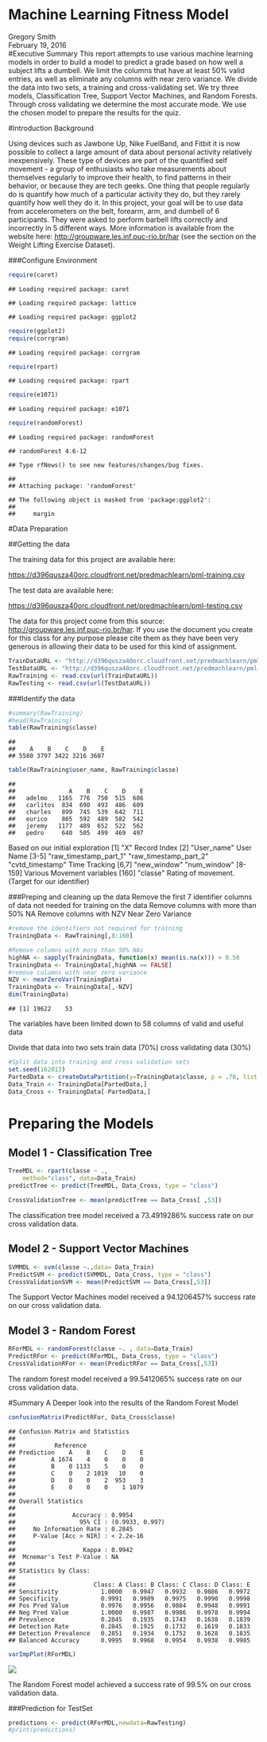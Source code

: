 # Machine Learning Fitness Model
Gregory Smith  
February 19, 2016  
#Executive Summary
This report attempts to use various machine learning models in order to build a model to predict a grade based on how well a subject lifts a dumbell.  We limit the columns that have at least 50% valid entries, as well as eliminate any columns with near zero variance.  We divide the data into two sets, a training and cross-validating set.  We try three models,  Classification Tree, Support Vector Machines, and Random Forests.  Through cross validating we determine the most accurate mode.  We use the chosen model to prepare the results for the quiz.

#Introduction
Background

Using devices such as Jawbone Up, Nike FuelBand, and Fitbit it is now possible to collect a large amount of data about personal activity relatively inexpensively. These type of devices are part of the quantified self movement - a group of enthusiasts who take measurements about themselves regularly to improve their health, to find patterns in their behavior, or because they are tech geeks. One thing that people regularly do is quantify how much of a particular activity they do, but they rarely quantify how well they do it. In this project, your goal will be to use data from accelerometers on the belt, forearm, arm, and dumbell of 6 participants. They were asked to perform barbell lifts correctly and incorrectly in 5 different ways. More information is available from the website here: http://groupware.les.inf.puc-rio.br/har (see the section on the Weight Lifting Exercise Dataset).

###Configure Environment

```r
require(caret)
```

```
## Loading required package: caret
```

```
## Loading required package: lattice
```

```
## Loading required package: ggplot2
```

```r
require(ggplot2)
require(corrgram)
```

```
## Loading required package: corrgram
```

```r
require(rpart)
```

```
## Loading required package: rpart
```

```r
require(e1071)
```

```
## Loading required package: e1071
```

```r
require(randomForest)
```

```
## Loading required package: randomForest
```

```
## randomForest 4.6-12
```

```
## Type rfNews() to see new features/changes/bug fixes.
```

```
## 
## Attaching package: 'randomForest'
```

```
## The following object is masked from 'package:ggplot2':
## 
##     margin
```

#Data Preparation

##Getting the data

The training data for this project are available here:

https://d396qusza40orc.cloudfront.net/predmachlearn/pml-training.csv

The test data are available here:

https://d396qusza40orc.cloudfront.net/predmachlearn/pml-testing.csv

The data for this project come from this source: http://groupware.les.inf.puc-rio.br/har. If you use the document you create for this class for any purpose please cite them as they have been very generous in allowing their data to be used for this kind of assignment.


```r
TrainDataURL <- "http://d396qusza40orc.cloudfront.net/predmachlearn/pml-training.csv"
TestDataURL <- "http://d396qusza40orc.cloudfront.net/predmachlearn/pml-testing.csv"
RawTraining <- read.csv(url(TrainDataURL))
RawTesting <- read.csv(url(TestDataURL))
```

###Identify the data

```r
#summary(RawTraining)
#head(RawTraining)
table(RawTraining$classe)
```

```
## 
##    A    B    C    D    E 
## 5580 3797 3422 3216 3607
```

```r
table(RawTraining$user_name, RawTraining$classe)
```

```
##           
##               A    B    C    D    E
##   adelmo   1165  776  750  515  686
##   carlitos  834  690  493  486  609
##   charles   899  745  539  642  711
##   eurico    865  592  489  582  542
##   jeremy   1177  489  652  522  562
##   pedro     640  505  499  469  497
```
Based on our initial exploration
[1] "X" Record Index
[2] "User_name" User Name
[3-5] "raw_timestamp_part_1" "raw_timestamp_part_2" "cvtd_timestamp" Time Tracking 
[6,7] "new_window" "num_window"
[8-159] Various Movement variables
[160] "classe"  Rating of movement.  (Target for our identifier)

###Preping and cleaning up the data
Remove the first 7 identifier columns of data not needed for training on the data
Remove columns with more than 50% NA
Remove columns with NZV Near Zero Variance


```r
#remove the identifiers not required for training
TrainingData <- RawTraining[,8:160]

#Remove columns with more than 50% NAs
highNA <- sapply(TrainingData, function(x) mean(is.na(x))) > 0.50
TrainingData <- TrainingData[,highNA == FALSE]
#remove columns with near zero variance 
NZV <- nearZeroVar(TrainingData)
TrainingData <- TrainingData[,-NZV]
dim(TrainingData)
```

```
## [1] 19622    53
```
The variables have been limited down to 58 columns of valid and useful data

Divide that data into two sets
        train data (70%)
        cross validating data (30%)



```r
#Split data into training and cross validation sets
set.seed(162013)
PartedData <- createDataPartition(y=TrainingData$classe, p = .70, list = FALSE)
Data_Train <- TrainingData[PartedData,]
Data_Cross <- TrainingData[-PartedData,]
```

# Preparing the Models

## Model 1 - Classification Tree

```r
TreeMDL <- rpart(classe ~ .,
  	method="class", data=Data_Train)
predictTree <- predict(TreeMDL, Data_Cross, type = "class")

CrossValidationTree <- mean(predictTree == Data_Cross[ ,53]) 
```
The classification tree model received a 73.4919286% success rate on our cross validation data.

## Model 2 - Support Vector Machines

```r
SVMMDL <- svm(classe ~.,data= Data_Train)
PredictSVM <- predict(SVMMDL, Data_Cross, type = "class")
CrossValidationSVM <- mean(PredictSVM == Data_Cross[,53])
```
The Support Vector Machines model  received a 94.1206457% success rate on our cross validation data.

## Model 3 - Random Forest

```r
RForMDL <- randomForest(classe ~. , data=Data_Train)
PredictRFor <- predict(RForMDL, Data_Cross, type = "class")
CrossValidationRFor <- mean(PredictRFor == Data_Cross[,53])
```
The random forest model  received a 99.5412065% success rate on our cross validation data.



#Summary
A Deeper look into the results of the Random Forest Model

```r
confusionMatrix(PredictRFor, Data_Cross$classe)
```

```
## Confusion Matrix and Statistics
## 
##           Reference
## Prediction    A    B    C    D    E
##          A 1674    4    0    0    0
##          B    0 1133    5    0    0
##          C    0    2 1019   10    0
##          D    0    0    2  953    3
##          E    0    0    0    1 1079
## 
## Overall Statistics
##                                          
##                Accuracy : 0.9954         
##                  95% CI : (0.9933, 0.997)
##     No Information Rate : 0.2845         
##     P-Value [Acc > NIR] : < 2.2e-16      
##                                          
##                   Kappa : 0.9942         
##  Mcnemar's Test P-Value : NA             
## 
## Statistics by Class:
## 
##                      Class: A Class: B Class: C Class: D Class: E
## Sensitivity            1.0000   0.9947   0.9932   0.9886   0.9972
## Specificity            0.9991   0.9989   0.9975   0.9990   0.9998
## Pos Pred Value         0.9976   0.9956   0.9884   0.9948   0.9991
## Neg Pred Value         1.0000   0.9987   0.9986   0.9978   0.9994
## Prevalence             0.2845   0.1935   0.1743   0.1638   0.1839
## Detection Rate         0.2845   0.1925   0.1732   0.1619   0.1833
## Detection Prevalence   0.2851   0.1934   0.1752   0.1628   0.1835
## Balanced Accuracy      0.9995   0.9968   0.9954   0.9938   0.9985
```

```r
varImpPlot(RForMDL)
```

![](MLCourseProject_files/figure-html/unnamed-chunk-9-1.png)

The Random Forest model achieved a success rate of 99.5% on our cross validation data.

###Prediction for TestSet

```r
predictions <- predict(RForMDL,newdata=RawTesting)
#print(predictions)
```
